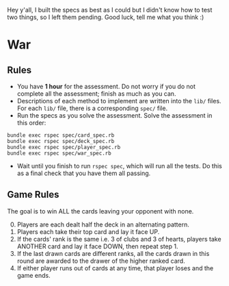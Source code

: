 
Hey y'all, I built the specs as best as I could but I didn't know how to test two things, so I left them pending. Good luck, tell me what you think :)

# War

## Rules

* You have **1 hour** for the assessment. Do not worry if you do not
  complete all the assessment; finish as much as you can.
* Descriptions of each method to implement are written into the `lib/`
  files. For each `lib/` file, there is a corresponding `spec/` file.
* Run the specs as you solve the assessment. Solve the assessment in
  this order:

```
bundle exec rspec spec/card_spec.rb
bundle exec rspec spec/deck_spec.rb
bundle exec rspec spec/player_spec.rb
bundle exec rspec spec/war_spec.rb
```

* Wait until you finish to run `rspec spec`, which will run all the
  tests. Do this as a final check that you have them all passing.

## Game Rules

The goal is to win ALL the cards leaving your opponent with none.

0. Players are each dealt half the deck in an alternating pattern.
1. Players each take their top card and lay it face UP.
2. If the cards' rank is the same i.e. 3 of clubs and 3 of hearts,
   players take ANOTHER card and lay it face DOWN, then repeat step 1.
3. If the last drawn cards are different ranks, all the cards drawn in
   this round are awarded to the drawer of the higher ranked card.
4. If either player runs out of cards at any time, that player loses
   and the game ends.
